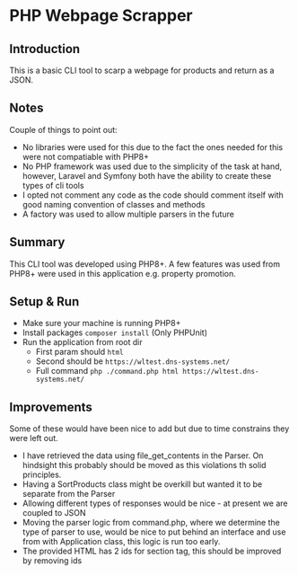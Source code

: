 # PHP Webpage Scrapper

## Introduction
This is a basic CLI tool to scarp a webpage for products and return as a JSON.

## Notes
Couple of things to point out:

* No libraries were used for this due to the fact the ones needed for this were not compatiable with PHP8+
* No PHP framework was used due to the simplicity of the task at hand, however, Laravel and Symfony both have the ability to create these types of cli tools
* I opted not comment any code as the code should comment itself with good naming convention of classes and methods
* A factory was used to allow multiple parsers in the future

## Summary
This CLI tool was developed using PHP8+. A few features was used from PHP8+ were used in this application e.g. property promotion.

## Setup & Run

* Make sure your machine is running PHP8+
* Install packages `composer install` (Only PHPUnit)
* Run the application from root dir
  * First param should `html`
  * Second should be `https://wltest.dns-systems.net/`
  * Full command `php ./command.php html https://wltest.dns-systems.net/`

## Improvements

Some of these would have been nice to add but due to time constrains they were left out.

* I have retrieved the data using file_get_contents in the Parser. On hindsight this probably should be moved as this violations th solid principles.
* Having a SortProducts class might be overkill but wanted it to be separate from the Parser
* Allowing different types of responses would be nice - at present we are coupled to JSON
* Moving the parser logic from command.php, where we determine the type of parser to use, would be nice to put behind an interface and use from with Application class, this logic is run too early.
* The provided HTML has 2 ids for section tag, this should be improved by removing ids

